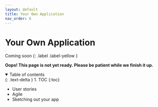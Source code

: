 ```yaml
---
layout: default
title: Your Own Application
nav_order: 6
---
```


# Your Own Application

Coming soon
{: .label .label-yellow }

**Oops! This page is not yet ready. Please be patient while we finish it up.**

<details open markdown="block">
  <summary>
    Table of contents
  </summary>
  {: .text-delta }
1. TOC
{:toc}
</details>


* User stories
* Agile
* Sketching out your app